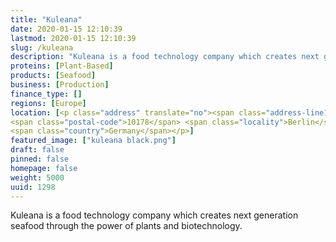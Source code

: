 ```yaml
---
title: "Kuleana"
date: 2020-01-15 12:10:39
lastmod: 2020-01-15 12:10:39
slug: /kuleana
description: "Kuleana is a food technology company which creates next generation seafood through the power of plants and biotechnology."
proteins: [Plant-Based]
products: [Seafood]
business: [Production]
finance_type: []
regions: [Europe]
location: [<p class="address" translate="no"><span class="address-line1">B2</span><br>
<span class="postal-code">10178</span> <span class="locality">Berlin</span><br>
<span class="country">Germany</span></p>]
featured_image: ["kuleana black.png"]
draft: false
pinned: false
homepage: false
weight: 5000
uuid: 1298
---
```

<p>Kuleana is a food technology company which creates next generation seafood through the power of plants and biotechnology.</p>
